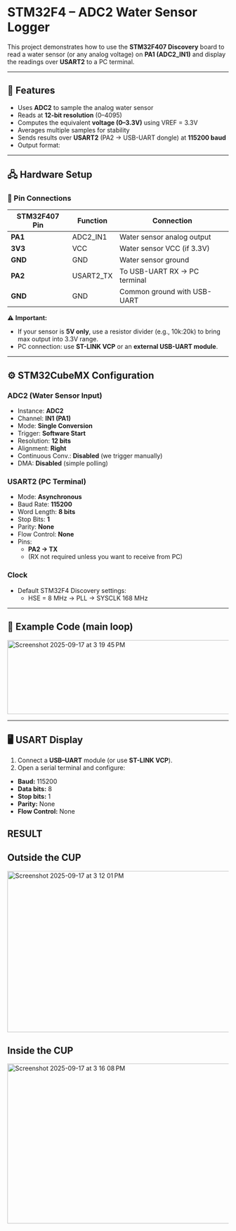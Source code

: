 # STM32F4 – ADC2 Water Sensor Logger

This project demonstrates how to use the **STM32F407 Discovery** board to read a water sensor (or any analog voltage) on **PA1 (ADC2_IN1)** and display the readings over **USART2** to a PC terminal.  

---

## 📌 Features
- Uses **ADC2** to sample the analog water sensor
- Reads at **12-bit resolution** (0–4095)
- Computes the equivalent **voltage (0–3.3V)** using VREF = 3.3V
- Averages multiple samples for stability
- Sends results over **USART2** (PA2 → USB-UART dongle) at **115200 baud**
- Output format:

---

## 🖧 Hardware Setup

### 🔌 Pin Connections

| STM32F407 Pin | Function   | Connection                  |
|---------------|-----------|-----------------------------|
| **PA1**       | ADC2_IN1  | Water sensor analog output  |
| **3V3**       | VCC       | Water sensor VCC (if 3.3V)  |
| **GND**       | GND       | Water sensor ground         |
| **PA2**       | USART2_TX | To USB-UART RX → PC terminal |
| **GND**       | GND       | Common ground with USB-UART |

⚠️ **Important:**  
- If your sensor is **5V only**, use a resistor divider (e.g., 10k:20k) to bring max output into 3.3V range.  
- PC connection: use **ST-LINK VCP** or an **external USB-UART module**.

---

## ⚙️ STM32CubeMX Configuration

### ADC2 (Water Sensor Input)
- Instance: **ADC2**
- Channel: **IN1 (PA1)**
- Mode: **Single Conversion**
- Trigger: **Software Start**
- Resolution: **12 bits**
- Alignment: **Right**
- Continuous Conv.: **Disabled** (we trigger manually)
- DMA: **Disabled** (simple polling)

### USART2 (PC Terminal)
- Mode: **Asynchronous**
- Baud Rate: **115200**
- Word Length: **8 bits**
- Stop Bits: **1**
- Parity: **None**
- Flow Control: **None**
- Pins:  
  - **PA2 → TX**
  - (RX not required unless you want to receive from PC)

### Clock
- Default STM32F4 Discovery settings:  
  - HSE = 8 MHz → PLL → SYSCLK 168 MHz

---

## 📝 Example Code (main loop)

<img width="579" height="168" alt="Screenshot 2025-09-17 at 3 19 45 PM" src="https://github.com/user-attachments/assets/90c62aac-f234-45b1-835d-7d02b8233736" />

---

## 🖥️ USART Display

1. Connect a **USB–UART** module (or use **ST-LINK VCP**).
2. Open a serial terminal and configure:

- **Baud:** 115200  
- **Data bits:** 8  
- **Stop bits:** 1  
- **Parity:** None  
- **Flow Control:** None

## RESULT

## Outside the CUP
<img width="578" height="366" alt="Screenshot 2025-09-17 at 3 12 01 PM" src="https://github.com/user-attachments/assets/02275518-99c5-49b9-8644-2a1227dd35cc" />

## Inside the CUP
<img width="584" height="363" alt="Screenshot 2025-09-17 at 3 16 08 PM" src="https://github.com/user-attachments/assets/7773de47-15b0-4c9a-9f2d-c727c87d7494" />
